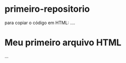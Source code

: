 #  primeiro-repositorio

para copiar o código em HTML:
....
<html>
 <h1>Meu primeiro arquivo HTML</H1>
</html>
...
